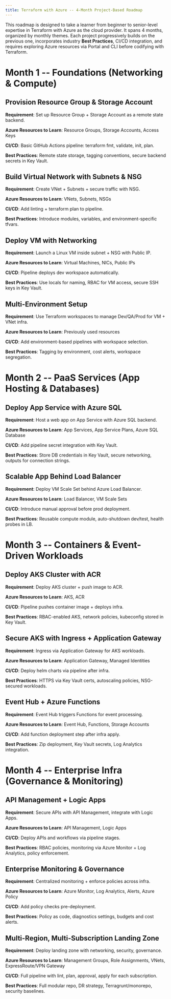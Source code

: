 ```yaml
---
title: Terraform with Azure -- 4-Month Project-Based Roadmap
---
```


This roadmap is designed to take a learner from beginner to senior-level
expertise in Terraform with Azure as the cloud provider. It spans 4
months, organized by monthly themes. Each project progressively builds
on the previous one, incorporates industry **Best Practices**, CI/CD
integration, and requires exploring Azure resources via Portal and CLI
before codifying with Terraform.

# Month 1 -- Foundations (Networking & Compute)

## Provision Resource Group & Storage Account

**Requirement**: Set up Resource Group + Storage Account as a remote state
backend.

**Azure Resources to Learn**: Resource Groups, Storage Accounts, Access Keys

**CI/CD**: Basic GitHub Actions pipeline: terraform fmt, validate,
init, plan.

**Best Practices**: Remote state storage, tagging conventions, secure
backend secrets in Key Vault.

## Build Virtual Network with Subnets & NSG

**Requirement**: Create VNet + Subnets + secure traffic with NSG.

**Azure Resources to Learn**: VNets, Subnets, NSGs

**CI/CD**: Add linting + terraform plan to pipeline.

**Best Practices**: Introduce modules, variables, and environment-specific
tfvars.

## Deploy VM with Networking

**Requirement**: Launch a Linux VM inside subnet + NSG with Public IP.

**Azure Resources to Learn**: Virtual Machines, NICs, Public IPs

**CI/CD**: Pipeline deploys dev workspace automatically.

**Best Practices**: Use locals for naming, RBAC for VM access, secure SSH
keys in Key Vault.

## Multi-Environment Setup

**Requirement**: Use Terraform workspaces to manage Dev/QA/Prod for VM +
VNet infra.

**Azure Resources to Learn**: Previously used resources

**CI/CD**: Add environment-based pipelines with workspace selection.

**Best Practices**: Tagging by environment, cost alerts, workspace
segregation.

# Month 2 -- PaaS Services (App Hosting & Databases)

## Deploy App Service with Azure SQL

**Requirement**: Host a web app on App Service with Azure SQL backend.

**Azure Resources to Learn**: App Services, App Service Plans, Azure SQL
Database

**CI/CD**: Add pipeline secret integration with Key Vault.

**Best Practices**: Store DB credentials in Key Vault, secure networking,
outputs for connection strings.

## Scalable App Behind Load Balancer

**Requirement**: Deploy VM Scale Set behind Azure Load Balancer.

**Azure Resources to Learn**: Load Balancer, VM Scale Sets

**CI/CD**: Introduce manual approval before prod deployment.

**Best Practices**: Reusable compute module, auto-shutdown dev/test, health
probes in LB.

# Month 3 -- Containers & Event-Driven Workloads

## Deploy AKS Cluster with ACR

**Requirement**: Deploy AKS cluster + push image to ACR.

**Azure Resources to Learn**: AKS, ACR

**CI/CD**: Pipeline pushes container image + deploys infra.

**Best Practices**: RBAC-enabled AKS, network policies, kubeconfig stored in
Key Vault.

## Secure AKS with Ingress + Application Gateway

**Requirement**: Ingress via Application Gateway for AKS workloads.

**Azure Resources to Learn**: Application Gateway, Managed Identities

**CI/CD**: Deploy helm charts via pipeline after infra.

**Best Practices**: HTTPS via Key Vault certs, autoscaling policies,
NSG-secured workloads.

## Event Hub + Azure Functions

**Requirement**: Event Hub triggers Functions for event processing.

**Azure Resources to Learn**: Event Hub, Functions, Storage Accounts

**CI/CD**: Add function deployment step after infra apply.

**Best Practices**: Zip deployment, Key Vault secrets, Log Analytics
integration.

# Month 4 -- Enterprise Infra (Governance & Monitoring)

## API Management + Logic Apps

**Requirement**: Secure APIs with API Management, integrate with Logic Apps.

**Azure Resources to Learn**: API Management, Logic Apps

**CI/CD**: Deploy APIs and workflows via pipeline stages.

**Best Practices**: RBAC policies, monitoring via Azure Monitor + Log
Analytics, policy enforcement.

## Enterprise Monitoring & Governance

**Requirement**: Centralized monitoring + enforce policies across infra.

**Azure Resources to Learn**: Azure Monitor, Log Analytics, Alerts, Azure
Policy

**CI/CD**: Add policy checks pre-deployment.

**Best Practices**: Policy as code, diagnostics settings, budgets and cost
alerts.

## Multi-Region, Multi-Subscription Landing Zone

**Requirement**: Deploy landing zone with networking, security, governance.

**Azure Resources to Learn**: Management Groups, Role Assignments, VNets,
ExpressRoute/VPN Gateway

**CI/CD**: Full pipeline with lint, plan, approval, apply for each
subscription.

**Best Practices**: Full modular repo, DR strategy, Terragrunt/monorepo,
security baselines.
